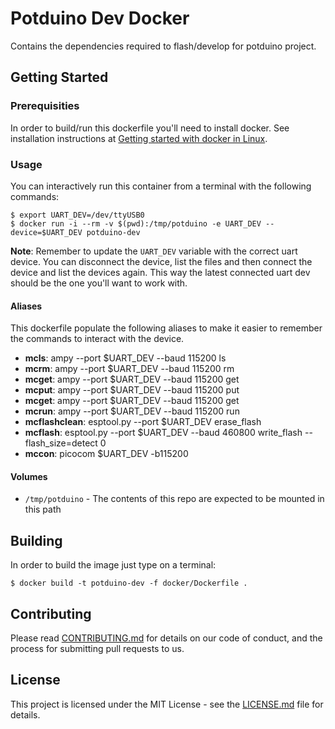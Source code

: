 # Potduino Dev Docker

Contains the dependencies required to flash/develop for potduino project.

## Getting Started

### Prerequisities

In order to build/run this dockerfile you'll need to install docker. See installation instructions at [Getting started with docker in Linux](https://docs.docker.com/linux/started/).

### Usage

You can interactively run this container from a terminal with the following commands:

```shell
$ export UART_DEV=/dev/ttyUSB0
$ docker run -i --rm -v $(pwd):/tmp/potduino -e UART_DEV --device=$UART_DEV potduino-dev
```

**Note**: Remember to update the `UART_DEV` variable with the correct uart device. You can disconnect the device, list the files and then connect the device and list the devices again. This way the latest connected uart dev should be the one you'll want to work with.

#### Aliases

This dockerfile populate the following aliases to make it easier to remember the commands to interact with the device.

- **mcls**: ampy --port \$UART_DEV --baud 115200 ls
- **mcrm**: ampy --port \$UART_DEV --baud 115200 rm
- **mcget**: ampy --port \$UART_DEV --baud 115200 get
- **mcput**: ampy --port \$UART_DEV --baud 115200 put
- **mcget**: ampy --port \$UART_DEV --baud 115200 get
- **mcrun**: ampy --port \$UART_DEV --baud 115200 run
- **mcflashclean**: esptool.py --port \$UART_DEV erase_flash
- **mcflash**: esptool.py --port \$UART_DEV --baud 460800 write_flash --flash_size=detect 0
- **mccon**: picocom \$UART_DEV -b115200

#### Volumes

- `/tmp/potduino` - The contents of this repo are expected to be mounted in this path

## Building

In order to build the image just type on a terminal:

```shell
$ docker build -t potduino-dev -f docker/Dockerfile .
```

## Contributing

Please read [CONTRIBUTING.md](../CONTRIBUTING.md) for details on our code of conduct, and the process for submitting pull requests to us.

## License

This project is licensed under the MIT License - see the [LICENSE.md](../LICENSE) file for details.
